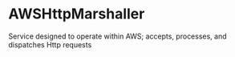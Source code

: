 # AWSHttpMarshaller
Service designed to operate within AWS; accepts, processes, and dispatches Http requests
